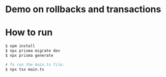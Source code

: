 
# Demo on rollbacks and transactions

# How to run

```bash
$ npm install
$ npx prisma migrate dev
$ npx prisma generate

# To run the main.ts file:
$ npx tsx main.ts 
```
